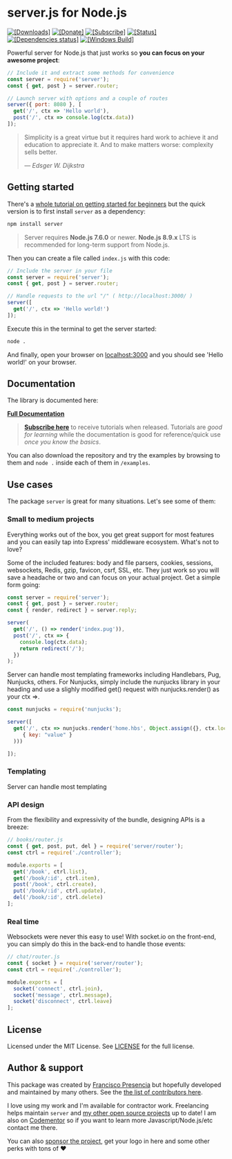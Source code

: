 # **server.js** for Node.js

  [![[Downloads]](https://img.shields.io/npm/dm/server.svg)](https://npm-stat.com/charts.html?package=server) [![[Donate]](https://img.shields.io/badge/%20donate%20-%20paypal%20-blue.svg)](https://www.paypal.me/franciscopresencia/) [![[Subscribe]](https://img.shields.io/badge/%20subscribe%20-%20mailchimp%20-blue.svg )](http://eepurl.com/cGRggH)
  [![[Status]](https://circleci.com/gh/franciscop/server.svg?style=shield)](https://circleci.com/gh/franciscop/server)
  [![[Dependencies status]](https://david-dm.org/franciscop/server/status.svg)](https://david-dm.org/franciscop/server)
  [![[Windows Build]](https://img.shields.io/appveyor/ci/franciscop/server.svg?label=windows)](https://ci.appveyor.com/project/franciscop/server)


Powerful server for Node.js that just works so **you can focus on your awesome project**:

```js
// Include it and extract some methods for convenience
const server = require('server');
const { get, post } = server.router;

// Launch server with options and a couple of routes
server({ port: 8080 }, [
  get('/', ctx => 'Hello world'),
  post('/', ctx => console.log(ctx.data))
]);
```

<blockquote class="external">
  <p>Simplicity is a great virtue but it requires hard work to achieve it and education to appreciate it. And to make matters worse: complexity sells better.</p>
  <cite>― Edsger W. Dijkstra</cite>
</blockquote>


## Getting started

There's a [whole tutorial on getting started for beginners](https://serverjs.io/tutorials/getting-started/) but the quick version is to first install `server` as a dependency:

```bash
npm install server
```

> Server requires **Node.js 7.6.0** or newer. **Node.js 8.9.x** LTS is recommended for long-term support from Node.js.

Then you can create a file called `index.js` with this code:

```js
// Include the server in your file
const server = require('server');
const { get, post } = server.router;

// Handle requests to the url "/" ( http://localhost:3000/ )
server([
  get('/', ctx => 'Hello world!')
]);
```

Execute this in the terminal to get the server started:

```bash
node .
```

And finally, open your browser on [localhost:3000](http://localhost:3000/) and you should see 'Hello world!' on your browser.



## Documentation

The library is documented here:

<strong><a class="button" href="https://serverjs.io/documentation/">Full Documentation</a></strong>

> [**Subscribe here**](http://eepurl.com/cGRggH) to receive tutorials when released. Tutorials are *good for learning* while the documentation is good for reference/quick use *once you know the basics*.

You can also download the repository and try the examples by browsing to them and `node .` inside each of them in `/examples`.



## Use cases

The package `server` is great for many situations. Let's see some of them:


### Small to medium projects

Everything works out of the box, you get great support for most features and you can easily tap into Express' middleware ecosystem. What's not to love?

Some of the included features: body and file parsers, cookies, sessions, websockets, Redis, gzip, favicon, csrf, SSL, etc. They just work so you will save a headache or two and can focus on your actual project. Get a simple form going:

```js
const server = require('server');
const { get, post } = server.router;
const { render, redirect } = server.reply;

server(
  get('/', () => render('index.pug')),
  post('/', ctx => {
    console.log(ctx.data);
    return redirect('/');
  })
);
```

Server can handle most templating frameworks including Handlebars, Pug, Nunjucks, others.  For Nunjucks, simply include the nunjucks library in your heading and use a slighly modified get() request with nunjucks.render() as your ctx =>.

```js
const nunjucks = require('nunjucks');

server([
  get('/', ctx => nunjucks.render('home.hbs', Object.assign({}, ctx.locals, 
     { key: "value" }
  )))

]);
```

### Templating

Server can handle most templating



### API design

From the flexibility and expressivity of the bundle, designing APIs is a breeze:

```js
// books/router.js
const { get, post, put, del } = require('server/router');
const ctrl = require('./controller');

module.exports = [
  get('/book', ctrl.list),
  get('/book/:id', ctrl.item),
  post('/book', ctrl.create),
  put('/book/:id', ctrl.update),
  del('/book/:id', ctrl.delete)
];
```



### Real time

Websockets were never this easy to use! With socket.io on the front-end, you can simply do this in the back-end to handle those events:

```js
// chat/router.js
const { socket } = require('server/router');
const ctrl = require('./controller');

module.exports = [
  socket('connect', ctrl.join),
  socket('message', ctrl.message),
  socket('disconnect', ctrl.leave)
];
```



## License

Licensed under the MIT License. See [LICENSE](https://github.com/franciscop/server/blob/master/LICENSE) for the full license.



## Author & support

This package was created by [Francisco Presencia](http://francisco.io/) but hopefully developed and maintained by many others. See the [the list of contributors here](https://github.com/franciscop/server/graphs/contributors).

I love using my work and I'm available for contractor work. Freelancing helps maintain `server` and [my other open source projects](https://github.com/franciscop/) up to date! I am also on [Codementor](https://www.codementor.io/franciscop) so if you want to learn more Javascript/Node.js/etc contact me there.

You can also [sponsor the project](https://serverjs.io/sponsor), get your logo in here and some other perks with tons of ♥
